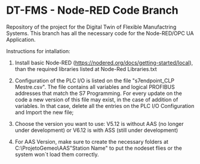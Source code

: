 # DT-FMS - Node-RED Code Branch
Repository of the project for the Digital Twin of Flexible Manufactring Systems. This branch has all the necessary code for the Node-RED/OPC UA Application.

Instructions for intallation:

1. Install basic Node-RED (https://nodered.org/docs/getting-started/local), than the required libraries listed at Node-Red Libraries.txt
   
2. Configuration of the PLC I/O is listed on the file "s7endpoint_CLP Mestre.csv". The file contains all variables and logical PROFIBUS addresses that match the S7 Programming. For every update on the code a new version of this file may exist, in the case of addition of variables. In that case, delete all the entries on the PLC I/O Configuration and Import the new file;

3. Choose the version you want to use: V5.12 is without AAS (no longer under development) or V6.12 is with ASS (still under development)

4. For AAS Version, make sure to create the necessary folders at C:\ProjetoGemeo\AAS\"Station Name" to put the nodeset flies or the system won´t load them correctly.
